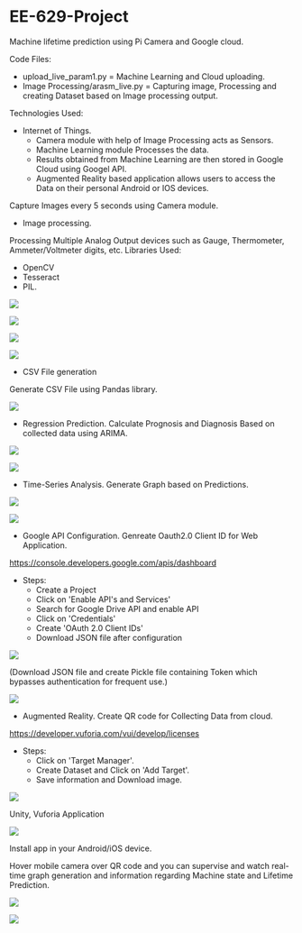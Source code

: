# EE-629-Project
Machine lifetime prediction using Pi Camera and Google cloud.

Code Files:
* upload_live_param1.py = Machine Learning and Cloud uploading.
* Image Processing/arasm_live.py = Capturing image, Processing and creating Dataset based on Image processing output.


Technologies Used:

* Internet of Things.
  - Camera module with help of Image Processing acts as Sensors.
  - Machine Learning module Processes the data.
  - Results obtained from Machine Learning are then stored in Google Cloud using Googel API.
  - Augmented Reality based application allows users to access the Data on their personal Android or IOS devices.

Capture Images every 5 seconds using Camera module.

* Image processing.

Processing Multiple Analog Output devices such as Gauge, Thermometer, Ammeter/Voltmeter digits, etc.
Libraries Used: 
  - OpenCV 
  - Tesseract
  - PIL.

<p><img src='Outputs/ocr.jpg' />
  
<p><img src='Image_Processing/images/gauge-1.jpg' />
 
<p><img src='Image_Processing/images/screen-prompt.jpg' />
  
<p><img src='dst1.jpg' />

* CSV File generation

Generate CSV File using Pandas library.

<p><img src='Outputs/csv.jpg' />

* Regression Prediction.
Calculate Prognosis and Diagnosis Based on collected data using ARIMA.
<p><img src='Outputs/prognosis.png' />
<p><img src='Outputs/diagnosis.png' />

* Time-Series Analysis.
Generate Graph based on Predictions.
<p><img src='Outputs/op.jpg' />
<p><img src='Graph/graph2.png' />

* Google API Configuration.
Genreate Oauth2.0 Client ID for Web Application.

https://console.developers.google.com/apis/dashboard 

- Steps:
  - Create a Project
  - Click on 'Enable API's and Services'
  - Search for Google Drive API and enable API
  - Click on 'Credentials'
  - Create 'OAuth 2.0 Client IDs'
  - Download JSON file after configuration
  
<p><img src='Outputs/gapi.jpg' />
 
(Download JSON file and create Pickle file containing Token which bypasses authentication for frequent use.)
<p><img src='Outputs/pickle.jpg' />

* Augmented Reality.
Create QR code for Collecting Data from cloud.

https://developer.vuforia.com/vui/develop/licenses

- Steps:
  - Click on 'Target Manager'.
  - Create Dataset and Click on 'Add Target'.
  - Save information and Download image.

<p><img src='Outputs/Machine1_cloud.jpg' />

Unity, Vuforia Application

<p><img src='Outputs/unity.jpg' />

Install app in your Android/iOS device.

Hover mobile camera over QR code and you can supervise and watch real-time graph generation and information regarding Machine state and Lifetime Prediction.
<p><img src=prognosis' />
<p><img src='Outputs/2.jpeg' />
